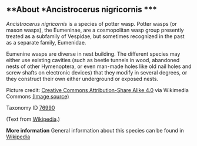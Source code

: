 **About *Ancistrocerus nigricornis ***
-------------------------

*Ancistrocerus nigricornis* is a species of potter wasp. Potter wasps
(or mason wasps), the Eumeninae, are a cosmopolitan wasp group presently
treated as a subfamily of Vespidae, but sometimes recognized in the past
as a separate family, Eumenidae.

Eumenine wasps are diverse in nest building. The different species may
either use existing cavities (such as beetle tunnels in wood, abandoned
nests of other Hymenoptera, or even man-made holes like old nail holes
and screw shafts on electronic devices) that they modify in several
degrees, or they construct their own either underground or exposed
nests.

Picture credit: [Creative Commons Attribution-Share Alike 4.0](https://creativecommons.org/licenses/by-sa/4.0) via Wikimedia Commons [(Image source)](https://en.wikipedia.org/wiki/File:Ancistrocerus_nigricornis-pjt2.jpg)

Taxonomy ID [76990](https://www.uniprot.org/taxonomy/76990)

(Text from [Wikipedia](https://en.wikipedia.org/).)

**More information**
General information about this species can be found in [Wikipedia](https://en.wikipedia.org/wiki/Ancistrocerus_nigricornis)
